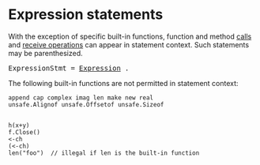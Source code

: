 # Expression statements

With the exception of specific built-in functions, function and method [calls](/Expressions/calls.html) and [receive operations](/Expressions/receive_operator.html) can appear in statement context. Such statements may be parenthesized.

<pre>
<a id="ExpressionStmt">ExpressionStmt</a> = <a href="/Expressions/operators.html#Expression">Expression</a> .
</pre>

The following built-in functions are not permitted in statement context:

    append cap complex imag len make new real
    unsafe.Alignof unsafe.Offsetof unsafe.Sizeof
    

    h(x+y)
    f.Close()
    <-ch
    (<-ch)
    len("foo")  // illegal if len is the built-in function